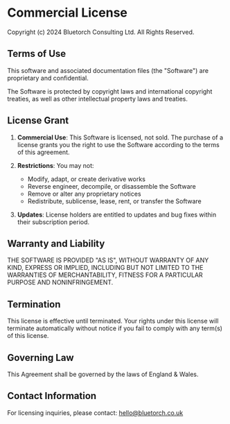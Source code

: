 # Commercial License

Copyright (c) 2024 Bluetorch Consulting Ltd. All Rights Reserved.

## Terms of Use

This software and associated documentation files (the "Software") are proprietary and confidential. 

The Software is protected by copyright laws and international copyright treaties, as well as other intellectual property laws and treaties.

## License Grant

1. **Commercial Use**: This Software is licensed, not sold. The purchase of a license grants you the right to use the Software according to the terms of this agreement.

2. **Restrictions**: You may not:
   - Modify, adapt, or create derivative works
   - Reverse engineer, decompile, or disassemble the Software
   - Remove or alter any proprietary notices
   - Redistribute, sublicense, lease, rent, or transfer the Software

3. **Updates**: License holders are entitled to updates and bug fixes within their subscription period.

## Warranty and Liability

THE SOFTWARE IS PROVIDED "AS IS", WITHOUT WARRANTY OF ANY KIND, EXPRESS OR IMPLIED, INCLUDING BUT NOT LIMITED TO THE WARRANTIES OF MERCHANTABILITY, FITNESS FOR A PARTICULAR PURPOSE AND NONINFRINGEMENT.

## Termination

This license is effective until terminated. Your rights under this license will terminate automatically without notice if you fail to comply with any term(s) of this license.

## Governing Law

This Agreement shall be governed by the laws of England & Wales.

## Contact Information

For licensing inquiries, please contact:
hello@bluetorch.co.uk 